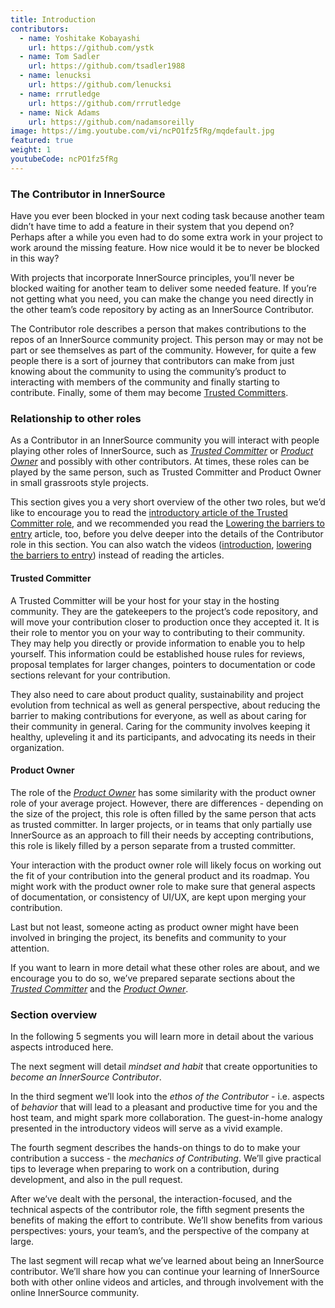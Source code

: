 ```yaml
---
title: Introduction
contributors:
  - name: Yoshitake Kobayashi
    url: https://github.com/ystk
  - name: Tom Sadler
    url: https://github.com/tsadler1988
  - name: lenucksi
    url: https://github.com/lenucksi
  - name: rrrutledge
    url: https://github.com/rrrutledge
  - name: Nick Adams
    url: https://github.com/nadamsoreilly
image: https://img.youtube.com/vi/ncPO1fz5fRg/mqdefault.jpg
featured: true
weight: 1
youtubeCode: ncPO1fz5fRg
---
```

<div class="sect2">
<h3 id="_the_contributor_in_innersource">The Contributor in InnerSource</h3>
<div class="paragraph">
<p>Have you ever been blocked in your next coding task because another team didn&#8217;t have time to add a feature in their system that you depend on?
Perhaps after a while you even had to do some extra work in your project to work around the missing feature.
How nice would it be to never be blocked in this way?</p>
</div>
<div class="paragraph">
<p>With projects that incorporate InnerSource principles, you&#8217;ll never be blocked waiting for another team to deliver some needed feature.
If you&#8217;re not getting what you need, you can make the change you need directly in the other team&#8217;s code repository by acting as an InnerSource Contributor.</p>
</div>
<div class="paragraph">
<p>The Contributor role describes a person that makes contributions to the repos of an InnerSource community project.
This person may or may not be part or see themselves as part of the community.
However, for quite a few people there is a sort of journey that contributors can make from just knowing about the community to using the community&#8217;s product to interacting with members of the community and finally starting to contribute.
Finally, some of them may become <a href="https://innersourcecommons.org/learn/learning-path/trusted-committer">Trusted Committers</a>.</p>
</div>
</div>
<div class="sect2">
<h3 id="_relationship_to_other_roles">Relationship to other roles</h3>
<div class="paragraph">
<p>As a Contributor in an InnerSource community you will interact with people playing other roles of InnerSource, such as <a href="https://innersourcecommons.org/learn/learning-path/trusted-committer"><em>Trusted Committer</em></a> or <a href="https://innersourcecommons.org/learn/learning-path/product-owner"><em>Product Owner</em></a> and possibly with other contributors.
At times, these roles can be played by the same person, such as Trusted Committer and Product Owner in small grassroots style projects.</p>
</div>
<div class="paragraph">
<p>This section gives you a very short overview of the other two roles, but we&#8217;d like to encourage you to read the <a href="https://innersourcecommons.org/learn/learning-path/trusted-committer/01/">introductory article of the Trusted Committer role</a>, and we recommended you read the <a href="https://innersourcecommons.org/learn/learning-path/trusted-committer/05/">Lowering the barriers to entry</a> article, too, before you delve deeper into the details of the Contributor role in this section.
You can also watch the videos (<a href="https://innersourcecommons.org/learn/learning-path/trusted-committer/01/">introduction</a>, <a href="https://innersourcecommons.org/learn/learning-path/trusted-committer/05/">lowering the barriers to entry</a>) instead of reading the articles.</p>
</div>
<div class="sect3">
<h4 id="_trusted_committer">Trusted Committer</h4>
<div class="paragraph">
<p>A Trusted Committer will be your host for your stay in the hosting community.
They are the gatekeepers to the project&#8217;s code repository, and will move your contribution closer to production once they accepted it.
It is their role to mentor you on your way to contributing to their community. They may help you directly or provide information to enable you to help yourself. This information could be established house rules for reviews, proposal templates for larger changes, pointers to documentation or code sections relevant for your contribution.</p>
</div>
<div class="paragraph">
<p>They also need to care about product quality, sustainability and project evolution from technical as well as general perspective, about reducing the barrier to making contributions for everyone, as well as about caring for their community in general.
Caring for the community involves keeping it healthy, upleveling it and its participants, and advocating its needs in their organization.</p>
</div>
</div>
<div class="sect3">
<h4 id="_product_owner">Product Owner</h4>
<div class="paragraph">
<p>The role of the <a href="https://innersourcecommons.org/learn/learning-path/product-owner"><em>Product Owner</em></a> has some similarity with the product owner role of your average project.
However, there are differences - depending on the size of the project, this role is often filled by the same person that acts as trusted committer.
In larger projects, or in teams that only partially use InnerSource as an approach to fill their needs by accepting contributions, this role is likely filled by a person separate from a trusted committer.</p>
</div>
<div class="paragraph">
<p>Your interaction with the product owner role will likely focus on working out the fit of your contribution into the general product and its roadmap.
You might work with the product owner role to make sure that general aspects of documentation, or consistency of UI/UX, are kept upon merging your contribution.</p>
</div>
<div class="paragraph">
<p>Last but not least, someone acting as product owner might have been involved in bringing the project, its benefits and community to your attention.</p>
</div>
<div class="paragraph">
<p>If you want to learn in more detail what these other roles are about, and we encourage you to do so, we&#8217;ve prepared separate sections about the <a href="https://innersourcecommons.org/learn/learning-path/trusted-committer"><em>Trusted Committer</em></a> and the <a href="https://innersourcecommons.org/learn/learning-path/product-owner"><em>Product Owner</em></a>.</p>
</div>
</div>
</div>
<div class="sect2">
<h3 id="_section_overview">Section overview</h3>
<div class="paragraph">
<p>In the following 5 segments you will learn more in detail about the various aspects introduced here.</p>
</div>
<div class="paragraph">
<p>The next segment will detail <em>mindset and habit</em> that create opportunities to <em>become an InnerSource Contributor</em>.</p>
</div>
<div class="paragraph">
<p>In the third segment we&#8217;ll look into the <em>ethos of the Contributor</em> - i.e. aspects of <em>behavior</em> that will lead to a pleasant and productive time for you and the host team, and might spark more collaboration.
The guest-in-home analogy presented in the introductory videos will serve as a vivid example.</p>
</div>
<div class="paragraph">
<p>The fourth segment describes the hands-on things to do to make your contribution a success - the <em>mechanics of Contributing</em>.
We&#8217;ll give practical tips to leverage when preparing to work on a contribution, during development, and also in the pull request.</p>
</div>
<div class="paragraph">
<p>After we&#8217;ve dealt with the personal, the interaction-focused, and the technical aspects of the contributor role, the fifth segment presents the benefits of making the effort to contribute.
We&#8217;ll show benefits from various perspectives: yours, your team&#8217;s, and the perspective of the company at large.</p>
</div>
<div class="paragraph">
<p>The last segment will recap what we&#8217;ve learned about being an InnerSource contributor.
We&#8217;ll share how you can continue your learning of InnerSource both with other online videos and articles, and through involvement with the online InnerSource community.</p>
</div>
</div>
<!--- This file autogenerated from https://github.com/InnerSourceCommons/InnerSourceLearningPath/blob/main/scripts -->
